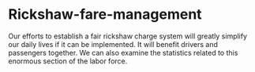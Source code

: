 # Rickshaw-fare-management
Our efforts to establish a fair rickshaw charge system will greatly simplify our daily lives if it can be implemented. It will benefit drivers and passengers together. We can also examine the statistics related to this enormous section of the labor force.
